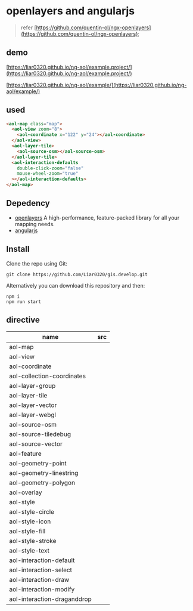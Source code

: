 # openlayers and angularjs

> refer [https://github.com/quentin-ol/ngx-openlayers](https://github.com/quentin-ol/ngx-openlayers);

## demo

[https://liar0320.github.io/ng-aol/example.project/](https://liar0320.github.io/ng-aol/example.project/)

[https://liar0320.github.io/ng-aol/example/](https://liar0320.github.io/ng-aol/example/)

## used

```html
<aol-map class="map">
  <aol-view zoom="8">
    <aol-coordinate x="122" y="24"></aol-coordinate>
  </aol-view>
  <aol-layer-tile>
    <aol-source-osm></aol-source-osm>
  </aol-layer-tile>
  <aol-interaction-defaults
    double-click-zoom="false"
    mouse-wheel-zoom="true"
  ></aol-interaction-defaults>
</aol-map>
```

## Depedency

- [openlayers](https://openlayers.org/) A high-performance, feature-packed library for all your mapping needs.
- [angularjs](https://angularjs.org/)

## Install

Clone the repo using Git:

```base
git clone https://github.com/Liar0320/gis.develop.git
```

Alternatively you can download this repository and then:

```base
npm i
npm run start
```

## directive

| name                        | src |
| --------------------------- | --- |
| aol-map                     |     |
| aol-view                    |     |
| aol-coordinate              |     |
| aol-collection-coordinates  |     |
| aol-layer-group             |     |
| aol-layer-tile              |     |
| aol-layer-vector            |     |
| aol-layer-webgl             |     |
| aol-source-osm              |     |
| aol-source-tiledebug        |     |
| aol-source-vector           |     |
| aol-feature                 |     |
| aol-geometry-point          |     |
| aol-geometry-linestring     |     |
| aol-geometry-polygon        |     |
| aol-overlay                 |     |
| aol-style                   |     |
| aol-style-circle            |     |
| aol-style-icon              |     |
| aol-style-fill              |     |
| aol-style-stroke            |     |
| aol-style-text              |     |
| aol-interaction-default     |     |
| aol-interaction-select      |     |
| aol-interaction-draw        |     |
| aol-interaction-modify      |     |
| aol-interaction-draganddrop |     |
